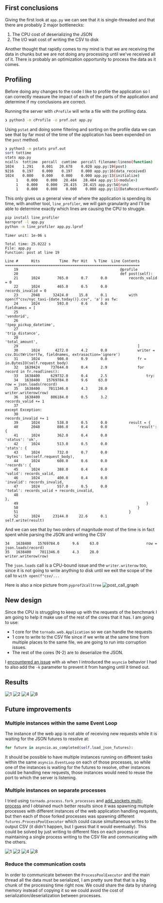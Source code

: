 ## First conclusions

Giving the first look at `app.py` we can see that it is single-threaded and that there are
probably 2 major bottlenecks:
1. The CPU cost of deserializing the JSON
2. The I/O wait cost of writing the CSV to disk

Another thought that rapidly comes to my mind is that we are receiving the data in chunks
but we are not doing any processing until we've received all of it. There is probably
an optimization opportunity to process the data as it comes.

## Profiling

Before doing any changes to the code I like to profile the application so I can
correctly measure the impact of each of the parts of the application and determine if my
conclusions are correct.

Running the server with `cProfile` will write a file with the profiling data.
```sh
❯ python3 -m cProfile -o prof.out app.py
```
Using `pstat` and doing some filtering and sorting on the profile data we can
see that by far most of the time of the application has been expended on the `post` method.
```sh
❯ python3 -m pstats prof.out
sort tottime
stats app.py
ncalls  tottime  percall  cumtime  percall filename:lineno(function)
1024    1.291    0.001   20.678    0.020 app.py:19(post)
9216    0.197    0.000    0.197    0.000 app.py:16(data_received)
1024    0.000    0.000    0.000    0.000 app.py:13(initialize)
	 1    0.000    0.000   28.484   28.484 app.py:1(<module>)
	 1    0.000    0.000   28.415   28.415 app.py:54(run)
	 1    0.000    0.000    0.000    0.000 app.py:11(DataReceiverHandler)
```
This only gives us a general view of where the application is spending its time,
with another tool, `line_profiler`, we will gain granularity and I'll be able to determine
exactly which lines are causing the CPU to struggle.
```sh
pip install line_profiler
kernprof -l app.py
python -m line_profiler app.py.lprof
```
```
Timer unit: 1e-06 s

Total time: 25.0222 s
File: app.py
Function: post at line 19

Line #      Hits         Time  Per Hit   % Time  Line Contents
==============================================================
    19                                               @profile
    20                                               def post(self):
    21      1024        765.0      0.7      0.0          records_valid = 0
    22      1024        465.0      0.5      0.0          records_invalid = 0
    23      2048      32424.0     15.8      0.1          with open(f"csv/nyc_taxi-{date.today()}.csv", 'a') as fw:
    24      1024        593.0      0.6      0.0              fieldnames = [
    25                                                           'vendorid',
    26                                                           'tpep_pickup_datetime',
    27                                                           'trip_distance',
    28                                                           'total_amount',
    29                                                       ]
    30      1024       4272.0      4.2      0.0              writer = csv.DictWriter(fw, fieldnames, extrasaction='ignore')
    31      1024        908.0      0.9      0.0              fr = io.BytesIO(self.request_body)
    32   1639424     737644.0      0.4      2.9              for record in fr.readlines():
    33   1638400     629732.0      0.4      2.5                  try:
    34   1638400   15769784.0      9.6     63.0                      row = json.loads(record)
    35   1638400    7011346.0      4.3     28.0                      writer.writerow(row)
    36   1638400     806184.0      0.5      3.2                      records_valid += 1
    37                                                           except Exception:
    38                                                               records_invalid += 1
    39      1024        538.0      0.5      0.0          result = {
    40      2048        886.0      0.4      0.0              'result': {
    41      1024        362.0      0.4      0.0                  'status': 'ok',
    42      1024        513.0      0.5      0.0                  'stats': {
    43      1024        732.0      0.7      0.0                      'bytes': len(self.request_body),
    44      1024        608.0      0.6      0.0                      'records': {
    45      1024        388.0      0.4      0.0                          'valid': records_valid,
    46      1024        400.0      0.4      0.0                          'invalid': records_invalid,
    47      1024        557.0      0.5      0.0                          'total': records_valid + records_invalid,
    48                                                               },
    49                                                           }
    50                                                       }
    51                                                   }
    52      1024      23144.0     22.6      0.1          self.write(result)
```
And we can see that by two orders of magnitude most of the time
is in fact spent while parsing the JSON and writing the CSV
```
34   1638400   15769784.0      9.6     63.0                      row = json.loads(record)
35   1638400    7011346.0      4.3     28.0                      writer.writerow(row)
```
The `json.loads` call is a CPU-bound issue and the `writer.writerow` too, since it
is not going to write anything to disk until we exit the scope of the call to `with open(f"csv/...`

Here is also a nice picture from `pyprof2calltree`
![post_call_graph](./doc/post_call_graph.png)

## New design

Since the CPU is struggling to keep up with the requests of the benchmark I am
going to help it make use of the rest of the cores that it has.
I am going to use:
- 1 core for the `tornado.web.Application` so we can handle the requests
- 1 core to write to the CSV file since if we write at the same time from multiple places to the same file, we are going to run into corruption issues.
- The rest of the cores (N-2) are to deserialize the JSON.

I [encountered an issue](https://stackoverflow.com/questions/10184975/ab-apache-bench-error-apr-poll-the-timeout-specified-has-expired-70007-on) with `ab`
when I introduced the `asyncio` behavior I had to also add the `-k` parameter to prevent it from hanging until it timed out.

## Results

![1](./doc/response_time_c1.png)
![2](./doc/response_time_c2.png)
![4](./doc/response_time_c4.png)
![8](./doc/response_time_c8.png)

## Future improvements

### Multiple instances within the same Event Loop

The instance of the web app is not able of receiving new
requests while it is waiting for the JSON futures to resolve at:
```python
for future in asyncio.as_completed(self.load_json_futures):
```
It should be possible to have multiple instances running on different tasks
within the same `asyncio.EventLoop` on each of those processes, so while one of the instances is waiting for the futures to resolve, other instances could be handling new requests, those instances would need to reuse the port to which the server is listening.

### Multiple instances on separate processes

I tried using `tornado.process.fork_processes` and [add_sockets multi-process](https://www.tornadoweb.org/en/stable/httpserver.html#:~:text=add_sockets%3A-,multi%2Dprocess,-%3A) and I obtained much better results since it was spawning multiple processes with different instances of the web application handling requests, but then each of those forked processes was spawning different `futures.ProcessPoolExecutor` which could cause simultaneous writes to the output CSV (it didn't happen, but I guess that it would eventually).
This could be solved by just writing to different files on each process or maintaining a single process writing to the CSV file and communicating with the others.

![1](./doc/fork_processes_response_time_c1.png)
![2](./doc/fork_processes_response_time_c2.png)
![4](./doc/fork_processes_response_time_c4.png)
![8](./doc/fork_processes_response_time_c8.png)

### Reduce the communication costs

In order to communicate between the `ProcessPoolExecutor` and the main thread all the data must be
serialized, I am pretty sure that that is a big chunk of the processing time right now.
We could share the data by sharing memory instead of copying it so we could avoid the
cost of serialization/deserialization between processes.
